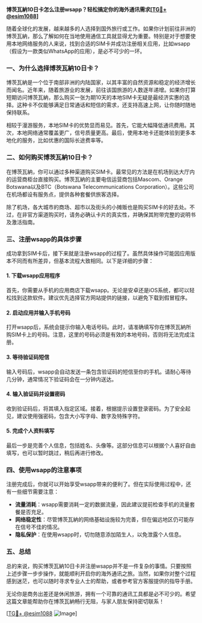 **博茨瓦納10日卡怎么注册wsapp？轻松搞定你的海外通讯需求[[TG💪+ @esim1088](https://t.me/s/esim1088)]**

随着全球化的发展，越来越多的人选择到国外旅行或工作。如果你计划前往非洲的博茨瓦納，那么了解如何在当地使用通信工具就显得尤为重要。特别是对于想要使用本地网络服务的人来说，找到合适的SIM卡并成功注册相关应用，比如wsapp（假设为一款类似WhatsApp的应用），是必不可少的一环。

### 一、为什么选择博茨瓦納10日卡？

博茨瓦納是一个位于南部非洲的内陆国家，以其丰富的自然资源和稳定的经济增长而闻名。近年来，随着旅游业的发展，前往该国旅游的人数逐年递增。如果你打算短期访问博茨瓦納，那么购买一张为期10天的本地SIM卡无疑是最经济实惠的选择。这种卡不仅能够满足日常通话和短信的需求，还支持高速上网，让你随时随地保持联系。

相较于漫游服务，本地SIM卡的优势显而易见。首先，它能大幅降低通讯费用。其次，本地网络通常覆盖更广，信号质量更高。最后，使用本地卡还能体验到更多本地化的服务，比如优惠的国际长途费率等。

### 二、如何购买博茨瓦納10日卡？

在博茨瓦納，你可以通过多种渠道购买SIM卡。最常见的方法是在机场到达大厅内的运营商柜台直接购买。博茨瓦納的主要电信运营商包括Mascom、Orange Botswana以及BTC（Botswana Telecommunications Corporation）。这些公司在机场都设有服务点，提供各种套餐供旅客选择。

除了机场，各大城市的商场、超市以及街头的小摊贩也是购买SIM卡的好去处。不过，在非官方渠道购买时，请务必确认卡片的真实性，并确保其附带完整的说明书及激活指南。

### 三、注册wsapp的具体步骤

成功拿到SIM卡后，接下来就是注册wsapp的过程了。虽然具体操作可能因应用版本不同而有所差异，但基本流程大致相同。以下是详细的步骤：

#### 1. 下载wsapp应用程序
首先，你需要从手机的应用商店下载wsapp。无论是安卓还是iOS系统，都可以轻松找到这款软件。建议优先选择官方网站提供的链接，以避免下载到假冒程序。

#### 2. 启动应用并输入手机号码
打开wsapp后，系统会提示你输入电话号码。此时，请准确填写你在博茨瓦納所购SIM卡上的号码。注意，这里的号码必须是有效的本地号码，否则将无法完成注册。

#### 3. 等待验证码短信
输入号码后，wsapp会自动发送一条包含验证码的短信至你的手机。请耐心等待几分钟，通常情况下验证码会在一分钟内送达。

#### 4. 输入验证码并设置密码
收到验证码后，将其填入指定区域。接着，根据提示设置登录密码。为了安全起见，建议使用强密码，包含大小写字母、数字及特殊字符。

#### 5. 完成个人资料填写
最后一步是完善个人信息，包括姓名、头像等。这部分信息可以根据个人喜好自由填写，也可以暂时跳过，稍后再进行修改。

### 四、使用wsapp的注意事项

注册完成后，你就可以开始享受wsapp带来的便利了。但在实际使用过程中，还有一些细节需要注意：

- **流量消耗**：wsapp需要消耗一定的数据流量，因此建议提前检查手机的流量套餐是否充足。
- **网络稳定性**：尽管博茨瓦納的网络基础设施较为完善，但在偏远地区仍可能存在信号不佳的情况。
- **隐私保护**：在使用wsapp时，切勿随意添加陌生人，以免泄露个人信息。

### 五、总结

总的来说，购买博茨瓦納10日卡并注册wsapp并不是一件复杂的事情。只要按照上述步骤一步步操作，就能顺利开启你的海外通讯之旅。当然，如果你对整个过程感到迷茫，也可以随时寻求专业人士的帮助，或者参考官方客服提供的指导手册。

无论你是商务出差还是休闲旅游，拥有一个可靠的通讯工具都是必不可少的。希望这篇文章能帮助你在博茨瓦納畅行无阻，与家人朋友保持密切联系！

[[TG💪+ @esim1088](https://t.me/s/esim1088) ![Image](https://i.postimg.cc/4NQfJmqS/Snipaste-2025-05-13-00-14-12.png)]
